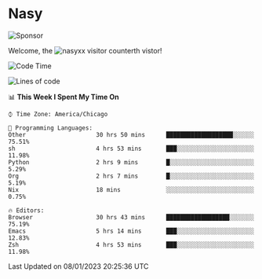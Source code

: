 # Nasy

<!--
<p align="center">
<img height="200" src="https://github-readme-stats.vercel.app/api?username=nasyxx&count_private=true&show_icons=true&theme=dracula&include_all_commits=true"/>
<img height="200" src="https://github-readme-stats.vercel.app/api/top-langs/?username=nasyxx&theme=dracula&hide=html,jupyter+notebook&count_private=true&show_icons=true"/>
</p>

  
----------------
-->

![Sponsor](https://img.shields.io/static/v1.svg?label=Sponsor&message=%E2%9D%A4&logo=GitHub&style=flat&color=pink)
 
Welcome, the ![nasyxx visitor counter](https://count.getloli.com/get/@nasyxx?theme=rule34)th vistor!
 
<!--START_SECTION:waka-->
![Code Time](http://img.shields.io/badge/Code%20Time-3%2C047%20hrs%2046%20mins-blue)

![Lines of code](https://img.shields.io/badge/From%20Hello%20World%20I%27ve%20Written-5%20Million%20lines%20of%20code-blue)

📊 **This Week I Spent My Time On** 

```text
⌚︎ Time Zone: America/Chicago

💬 Programming Languages: 
Other                    30 hrs 50 mins      ███████████████████░░░░░░   75.51% 
sh                       4 hrs 53 mins       ███░░░░░░░░░░░░░░░░░░░░░░   11.98% 
Python                   2 hrs 9 mins        █░░░░░░░░░░░░░░░░░░░░░░░░   5.29% 
Org                      2 hrs 7 mins        █░░░░░░░░░░░░░░░░░░░░░░░░   5.19% 
Nix                      18 mins             ░░░░░░░░░░░░░░░░░░░░░░░░░   0.75%

🔥 Editors: 
Browser                  30 hrs 43 mins      ██████████████████░░░░░░░   75.19% 
Emacs                    5 hrs 14 mins       ███░░░░░░░░░░░░░░░░░░░░░░   12.83% 
Zsh                      4 hrs 53 mins       ███░░░░░░░░░░░░░░░░░░░░░░   11.98%

```


 Last Updated on 08/01/2023 20:25:36 UTC
<!--END_SECTION:waka-->

<!-- ![visitors](https://visitor-badge.laobi.icu/badge?page_id=nasyxx.nasyxx) -->
